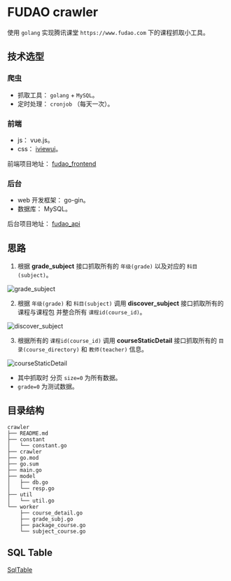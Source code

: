 # FUDAO crawler

使用 `golang` 实现腾讯课堂 `https://www.fudao.com` 下的课程抓取小工具。

## 技术选型

### 爬虫

- 抓取工具： `golang` + `MySQL`。
- 定时处理： `cronjob` （每天一次）。

### 前端

- js： vue.js。
- css： [iviewui](https://www.iviewui.com/)。

前端项目地址： [fudao_frontend](#)

### 后台

- web 开发框架： go-gin。 
- 数据库： MySQL。

后台项目地址： [fudao_api](https://github.com/lrfdehao/fudao_api)


## 思路
1. 根据 **grade_subject** 接口抓取所有的 `年级(grade)` 以及对应的 `科目(subject)`。

![grade_subject](https://imgkr.cn-bj.ufileos.com/edef032b-b172-4182-a7ef-8daca8a5a4f5.png)

2. 根据 `年级(grade)` 和 `科目(subject)` 调用 **discover_subject** 接口抓取所有的课程与课程包 并整合所有 `课程id(course_id)`。

![discover_subject](https://imgkr.cn-bj.ufileos.com/75d7afae-7065-418a-8b0d-3ae29d8fb79d.png)

3. 根据所有的 `课程id(course_id)` 调用 **courseStaticDetail** 接口抓取所有的 `目录(course_directory)` 和 `教师(teacher)` 信息。

![courseStaticDetail](https://imgkr.cn-bj.ufileos.com/c4f1d3c3-4014-47e2-a969-3e795bd0d033.png)

- 其中抓取时 分页 `size=0` 为所有数据。
- `grade=0` 为测试数据。

## 目录结构

```
crawler
├── README.md
├── constant
│   └── constant.go
├── crawler
├── go.mod
├── go.sum
├── main.go
├── model
│   ├── db.go
│   └── resp.go
├── util
│   └── util.go
└── worker
    ├── course_detail.go
    ├── grade_subj.go
    ├── package_course.go
    └── subject_course.go
```

## SQL Table
[SqlTable](https://github.com/lrfdehao/fudao_crawler/tree/master/sql_data) 
